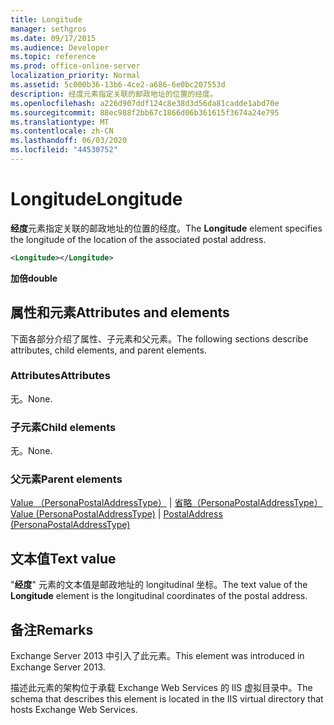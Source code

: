 ```yaml
---
title: Longitude
manager: sethgros
ms.date: 09/17/2015
ms.audience: Developer
ms.topic: reference
ms.prod: office-online-server
localization_priority: Normal
ms.assetid: 5c000b36-13b6-4ce2-a686-6e0bc207553d
description: 经度元素指定关联的邮政地址的位置的经度。
ms.openlocfilehash: a226d907ddf124c8e38d3d56da81cadde1abd70e
ms.sourcegitcommit: 88ec988f2bb67c1866d06b361615f3674a24e795
ms.translationtype: MT
ms.contentlocale: zh-CN
ms.lasthandoff: 06/03/2020
ms.locfileid: "44530752"
---
```

# <a name="longitude"></a><span data-ttu-id="df5c8-103">Longitude</span><span class="sxs-lookup"><span data-stu-id="df5c8-103">Longitude</span></span>

<span data-ttu-id="df5c8-104">**经度**元素指定关联的邮政地址的位置的经度。</span><span class="sxs-lookup"><span data-stu-id="df5c8-104">The **Longitude** element specifies the longitude of the location of the associated postal address.</span></span> 
  
```XML
<Longitude></Longitude>
```

 <span data-ttu-id="df5c8-105">**加倍**</span><span class="sxs-lookup"><span data-stu-id="df5c8-105">**double**</span></span>
## <a name="attributes-and-elements"></a><span data-ttu-id="df5c8-106">属性和元素</span><span class="sxs-lookup"><span data-stu-id="df5c8-106">Attributes and elements</span></span>

<span data-ttu-id="df5c8-107">下面各部分介绍了属性、子元素和父元素。</span><span class="sxs-lookup"><span data-stu-id="df5c8-107">The following sections describe attributes, child elements, and parent elements.</span></span>
  
### <a name="attributes"></a><span data-ttu-id="df5c8-108">Attributes</span><span class="sxs-lookup"><span data-stu-id="df5c8-108">Attributes</span></span>

<span data-ttu-id="df5c8-109">无。</span><span class="sxs-lookup"><span data-stu-id="df5c8-109">None.</span></span>
  
### <a name="child-elements"></a><span data-ttu-id="df5c8-110">子元素</span><span class="sxs-lookup"><span data-stu-id="df5c8-110">Child elements</span></span>

<span data-ttu-id="df5c8-111">无。</span><span class="sxs-lookup"><span data-stu-id="df5c8-111">None.</span></span>
  
### <a name="parent-elements"></a><span data-ttu-id="df5c8-112">父元素</span><span class="sxs-lookup"><span data-stu-id="df5c8-112">Parent elements</span></span>

<span data-ttu-id="df5c8-113">[Value （PersonaPostalAddressType）](value-personapostaladdresstype.md)  | [省略（PersonaPostalAddressType）](postaladdress-personapostaladdresstype.md)</span><span class="sxs-lookup"><span data-stu-id="df5c8-113">[Value (PersonaPostalAddressType)](value-personapostaladdresstype.md) | [PostalAddress (PersonaPostalAddressType)](postaladdress-personapostaladdresstype.md)</span></span>
  
## <a name="text-value"></a><span data-ttu-id="df5c8-114">文本值</span><span class="sxs-lookup"><span data-stu-id="df5c8-114">Text value</span></span>

<span data-ttu-id="df5c8-115">"**经度**" 元素的文本值是邮政地址的 longitudinal 坐标。</span><span class="sxs-lookup"><span data-stu-id="df5c8-115">The text value of the **Longitude** element is the longitudinal coordinates of the postal address.</span></span> 
  
## <a name="remarks"></a><span data-ttu-id="df5c8-116">备注</span><span class="sxs-lookup"><span data-stu-id="df5c8-116">Remarks</span></span>

<span data-ttu-id="df5c8-117">Exchange Server 2013 中引入了此元素。</span><span class="sxs-lookup"><span data-stu-id="df5c8-117">This element was introduced in Exchange Server 2013.</span></span>
  
<span data-ttu-id="df5c8-118">描述此元素的架构位于承载 Exchange Web Services 的 IIS 虚拟目录中。</span><span class="sxs-lookup"><span data-stu-id="df5c8-118">The schema that describes this element is located in the IIS virtual directory that hosts Exchange Web Services.</span></span>
  

